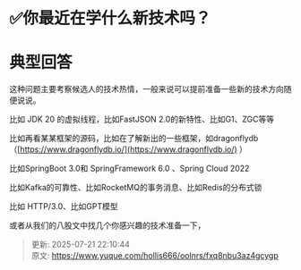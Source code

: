 # ✅你最近在学什么新技术吗？

# 典型回答


这种问题主要考察候选人的技术热情，一般来说可以提前准备一些新的技术方向随便说说。



比如 JDK 20 的虚拟线程，比如FastJSON 2.0的新特性、比如G1、ZGC等等



比如再看某某框架的源码，比如在了解新出的一些框架，如dragonflydb （[https://www.dragonflydb.io/](https://www.dragonflydb.io/) ）



比如SpringBoot 3.0和 SpringFramework 6.0 、Spring Cloud 2022



比如Kafka的可靠性、比如RocketMQ的事务消息、比如Redis的分布式锁



比如 HTTP/3.0、比如GPT模型



或者从我们的八股文中找几个你感兴趣的技术准备一下，



> 更新: 2025-07-21 22:10:44  
> 原文: <https://www.yuque.com/hollis666/oolnrs/fxq8nbu3az4gcygp>